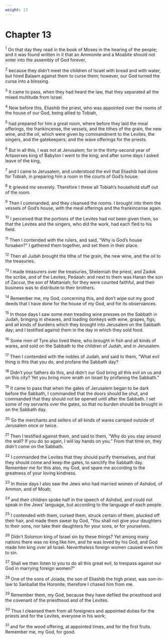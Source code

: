 ```yaml
---
weight: 13
---
```


# Chapter 13

<sup>1</sup> On that day they read in the book of Moses in the hearing of the people; and it was found written in it that an Ammonite and a Moabite should not enter into the assembly of God forever, 

<sup>2</sup> because they didn’t meet the children of Israel with bread and with water, but hired Balaam against them to curse them; however, our God turned the curse into a blessing. 

<sup>3</sup> It came to pass, when they had heard the law, that they separated all the mixed multitude from Israel. 

<sup>4</sup> Now before this, Eliashib the priest, who was appointed over the rooms of the house of our God, being allied to Tobiah, 

<sup>5</sup> had prepared for him a great room, where before they laid the meal offerings, the frankincense, the vessels, and the tithes of the grain, the new wine, and the oil, which were given by commandment to the Levites, the singers, and the gatekeepers; and the wave offerings for the priests. 

<sup>6</sup> But in all this, I was not at Jerusalem; for in the thirty-second year of Artaxerxes king of Babylon I went to the king; and after some days I asked leave of the king, 

<sup>7</sup> and I came to Jerusalem, and understood the evil that Eliashib had done for Tobiah, in preparing him a room in the courts of God’s house. 

<sup>8</sup> It grieved me severely. Therefore I threw all Tobiah’s household stuff out of the room. 

<sup>9</sup> Then I commanded, and they cleansed the rooms. I brought into them the vessels of God’s house, with the meal offerings and the frankincense again. 

<sup>10</sup> I perceived that the portions of the Levites had not been given them, so that the Levites and the singers, who did the work, had each fled to his field. 

<sup>11</sup> Then I contended with the rulers, and said, “Why is God’s house forsaken?” I gathered them together, and set them in their place. 

<sup>12</sup> Then all Judah brought the tithe of the grain, the new wine, and the oil to the treasuries. 

<sup>13</sup> I made treasurers over the treasuries, Shelemiah the priest, and Zadok the scribe, and of the Levites, Pedaiah: and next to them was Hanan the son of Zaccur, the son of Mattaniah; for they were counted faithful, and their business was to distribute to their brothers. 

<sup>14</sup> Remember me, my God, concerning this, and don’t wipe out my good deeds that I have done for the house of my God, and for its observances. 

<sup>15</sup> In those days I saw some men treading wine presses on the Sabbath in Judah, bringing in sheaves, and loading donkeys with wine, grapes, figs, and all kinds of burdens which they brought into Jerusalem on the Sabbath day; and I testified against them in the day in which they sold food. 

<sup>16</sup> Some men of Tyre also lived there, who brought in fish and all kinds of wares, and sold on the Sabbath to the children of Judah, and in Jerusalem. 

<sup>17</sup> Then I contended with the nobles of Judah, and said to them, “What evil thing is this that you do, and profane the Sabbath day? 

<sup>18</sup> Didn’t your fathers do this, and didn’t our God bring all this evil on us and on this city? Yet you bring more wrath on Israel by profaning the Sabbath.” 

<sup>19</sup> It came to pass that when the gates of Jerusalem began to be dark before the Sabbath, I commanded that the doors should be shut, and commanded that they should not be opened until after the Sabbath. I set some of my servants over the gates, so that no burden should be brought in on the Sabbath day. 

<sup>20</sup> So the merchants and sellers of all kinds of wares camped outside of Jerusalem once or twice. 

<sup>21</sup> Then I testified against them, and said to them, “Why do you stay around the wall? If you do so again, I will lay hands on you.” From that time on, they didn’t come on the Sabbath. 

<sup>22</sup> I commanded the Levites that they should purify themselves, and that they should come and keep the gates, to sanctify the Sabbath day. Remember me for this also, my God, and spare me according to the greatness of your loving kindness. 

<sup>23</sup> In those days I also saw the Jews who had married women of Ashdod, of Ammon, and of Moab; 

<sup>24</sup> and their children spoke half in the speech of Ashdod, and could not speak in the Jews’ language, but according to the language of each people. 

<sup>25</sup> I contended with them, cursed them, struck certain of them, plucked off their hair, and made them swear by God, “You shall not give your daughters to their sons, nor take their daughters for your sons, or for yourselves. 

<sup>26</sup> Didn’t Solomon king of Israel sin by these things? Yet among many nations there was no king like him, and he was loved by his God, and God made him king over all Israel. Nevertheless foreign women caused even him to sin. 

<sup>27</sup> Shall we then listen to you to do all this great evil, to trespass against our God in marrying foreign women?” 

<sup>28</sup> One of the sons of Joiada, the son of Eliashib the high priest, was son-in-law to Sanballat the Horonite; therefore I chased him from me. 

<sup>29</sup> Remember them, my God, because they have defiled the priesthood and the covenant of the priesthood and of the Levites. 

<sup>30</sup> Thus I cleansed them from all foreigners and appointed duties for the priests and for the Levites, everyone in his work; 

<sup>31</sup> and for the wood offering, at appointed times, and for the first fruits. Remember me, my God, for good. 

